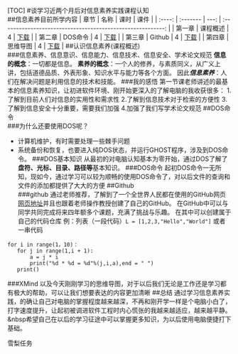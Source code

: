 [TOC]
#谈学习近两个月后对信息素养实践课程认知  
##信息素养目前所学内容
|  章节  | 名称     | 课时 |                            课件                             |
| :----: | :------- | ---: | :---------------------------------------------------------: |
| 第一章 | 课程概述 |    4 | [下载](C:\Users\19646\Desktop\学习\信息素养\信息素养.pptx)  |
| 第二章 | DOS命令  |    4 |  [下载](C:\Users\19646\Desktop\学习\信息素养\05-DOS.pptx)   |
| 第三章 | Github   |    4 | [下载](C:\Users\19646\Desktop\学习\信息素养\07-Github.pptx) |
| 第四章 | 思维导图 |    4 | [下载](C:\Users\19646\Desktop\学习\信息素养\08-XMind.pptx)  |
##认识信息素养(课程概述)  
###信息素养、信息意识、信息能力、信息技术、信息安全、学术论文规范
**信息的概念**：一切都是信息。
**素养的概念**：一个人的修养，与素质同义，从广义上讲，包括道德品质、外表形象、知识水平与能力等各个方面。
因此***信息素养***：人们在解决问题是利用信息的技术和技能。
###我的感悟
第一节课老师讲述的最基本的信息素养知识，让初进软件环境、刚开始更深入的了解电脑的我收获很多：
1.了解到目前人们对信息的实用性和需求性
2.了解到信息技术对于检索的方便性
3.了解到信息安全十分重要，需要我们加强
4.加强了我们写学术论文规范
##DOS命令  
###为什么还要使用DOS呢？
- 计算机维护，有时需要处理一些棘手问题
- 系统备份和恢复，也要进入纯DOS状态，并运行GHOST程序，涉及到DOS命令。
###DOS基本知识
从最初的对电脑认知基本为零开始，通过DOS了解了**盘符、光标、目录、路径等**基本知识。
###DOS命令
起初DOS命令一无所知，现如今，通过学习可以较为顺畅的使用DOS命令了，对以后文件的查询和文件的添加都提供了大大的方便
##Github  
###github
通过老师推荐，了解到了一个全世界人民都在使用的GitHub网页[网页地址](http://github.com/)并且也跟着老师操作教授创建了自己的GitHub。
在GitHub中可以与同学共同完成将来四年额多个课题，充满了挑战与乐趣。
在其中可以创建属于自己的代码仓库
例：列表（一段代码）`L = [1,2,3,"Hello","World"]`
或者一串代码
```
for i in range(1，10)：
   for j in range(1,i + 1):
       a = j * i
       print("%d * %d = %d"%(j,i,a),end = " ")
   print()
```
###XMind
以及今天刚刚学习的思维导图，对于以后我们无论是工作还是学习都有极大的帮助，可以让我们想要表达的内容更加清晰
##总结
通过学习信息素养实践，的确让自己对电脑的掌握程度越来越深，不再和刚开学一样是个电脑小白了，打字速度提升，让起初被调进软件工程时内心慌张的我越来越适应，越来越平静。
&nbsp希望自己在以后的学习征途中可以掌握更多知识，为以后使用电脑便捷打下基础。

雪梨任务
